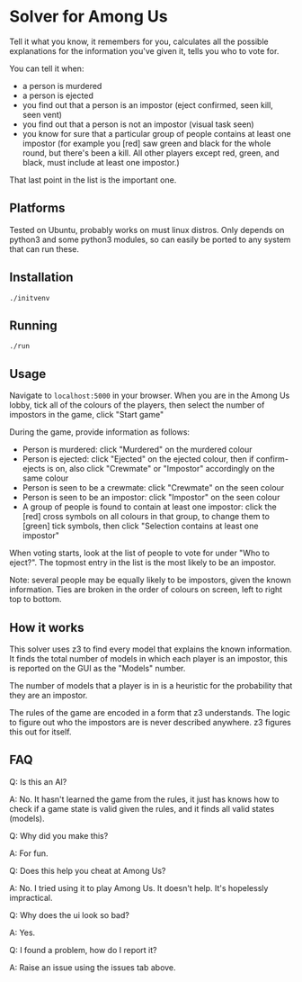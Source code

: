 # Solver for Among Us

Tell it what you know, it remembers for you, calculates all the possible explanations for the information you've given it, tells you who to vote for.

You can tell it when:
 - a person is murdered
 - a person is ejected
 - you find out that a person is an impostor (eject confirmed, seen kill, seen vent)
 - you find out that a person is not an impostor (visual task seen)
 - you know for sure that a particular group of people contains at least one impostor (for example you [red] saw green and black for the whole round, but there's been a kill. All other players except red, green, and black, must include at least one impostor.)

That last point in the list is the important one.

## Platforms

Tested on Ubuntu, probably works on must linux distros.
Only depends on python3 and some python3 modules, so can easily be ported to any system that can run these.

## Installation

    ./initvenv

## Running

    ./run

## Usage

Navigate to `localhost:5000` in your browser.
When you are in the Among Us lobby, tick all of the colours of the players, then select the number of impostors in the game, click "Start game"

During the game, provide information as follows:
 - Person is murdered: click "Murdered" on the murdered colour
 - Person is ejected: click "Ejected" on the ejected colour, then if confirm-ejects is on, also click "Crewmate" or "Impostor" accordingly on the same colour
 - Person is seen to be a crewmate: click "Crewmate" on the seen colour
 - Person is seen to be an impostor: click "Impostor" on the seen colour
 - A group of people is found to contain at least one impostor: click the [red] cross symbols on all colours in that group, to change them to [green] tick symbols, then click "Selection contains at least one impostor"

When voting starts, look at the list of people to vote for under "Who to eject?". The topmost entry in the list is the most likely to be an impostor.

Note: several people may be equally likely to be impostors, given the known information. Ties are broken in the order of colours on screen, left to right top to bottom.

## How it works

This solver uses z3 to find every model that explains the known information. It finds the total number of models in which each player is an impostor, this is reported on the GUI as the "Models" number.

The number of models that a player is in is a heuristic for the probability that they are an impostor.

The rules of the game are encoded in a form that z3 understands. The logic to figure out who the impostors are is never described anywhere. z3 figures this out for itself.

## FAQ

Q: Is this an AI?

A: No. It hasn't learned the game from the rules, it just has knows how to check if a game state is valid given the rules, and it finds all valid states (models).


Q: Why did you make this?

A: For fun.


Q: Does this help you cheat at Among Us?

A: No. I tried using it to play Among Us. It doesn't help. It's hopelessly impractical.


Q: Why does the ui look so bad?

A: Yes.


Q: I found a problem, how do I report it?

A: Raise an issue using the issues tab above.

